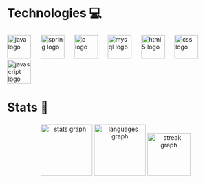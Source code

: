 <h1 align="left">Technologies 💻</h1>

###

<div align="left">
  <img src="https://cdn.jsdelivr.net/gh/devicons/devicon/icons/java/java-original.svg" height="55" alt="java logo"  />
  <img width="15" />
  <img src="https://cdn.jsdelivr.net/gh/devicons/devicon/icons/spring/spring-original.svg" height="55" alt="spring logo"  />
  <img width="15" />
  <img src="https://cdn.jsdelivr.net/gh/devicons/devicon/icons/c/c-line.svg" height="55" alt="c logo"  />
  <img width="15" />
  <img src="https://cdn.jsdelivr.net/gh/devicons/devicon/icons/mysql/mysql-original.svg" height="55" alt="mysql logo"  />
  <img width="15" />
  <img src="https://cdn.jsdelivr.net/gh/devicons/devicon/icons/html5/html5-plain.svg" height="55" alt="html5 logo"  />
  <img width="15" />
  <img src="https://cdn.jsdelivr.net/gh/devicons/devicon/icons/css3/css3-plain.svg" height="55" alt="css logo"  />
  <img width="15" />
  <img src="https://cdn.jsdelivr.net/gh/devicons/devicon/icons/javascript/javascript-original.svg" height="55" alt="javascript logo"  />
</div>

###

<h1 align="left">Stats 🎯</h1>

###

<div align="center">
  <img src="https://github-readme-stats.vercel.app/api?username=vitoSB2&hide_title=true&hide_rank=true&show_icons=true&include_all_commits=true&count_private=true&disable_animations=false&theme=midnight-purple&locale=en&hide_border=true&order=1" height="120" alt="stats graph"  />
  <img src="https://github-readme-stats.vercel.app/api/top-langs?username=vitoSB2&locale=en&hide_title=false&layout=compact&card_width=320&langs_count=6&theme=midnight-purple&hide_border=true&order=2" height="120" alt="languages graph"  />
  <img src="https://streak-stats.demolab.com?user=vitoSB2&locale=en&mode=daily&theme=midnight-purple&hide_border=true&border_radius=10&order=3" height="100" alt="streak graph"  />
</div>

###
